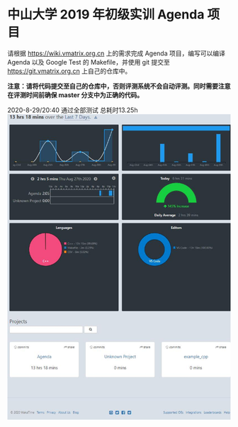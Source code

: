 # 中山大学 2019 年初级实训 Agenda 项目

请根据 https://wiki.vmatrix.org.cn 上的需求完成 Agenda 项目，编写可以编译 Agenda 以及 Google Test 的 Makefile，并使用 git 提交至 https://git.vmatrix.org.cn 上自己的仓库中。

**注意：请将代码提交至自己的仓库中，否则评测系统不会自动评测。同时需要注意在评测时间前确保 master 分支中为正确的代码。**

2020-8-29/20:40 通过全部测试
总耗时13.25h
![image](time.jpg)